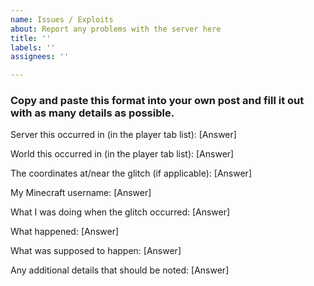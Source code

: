 ```yaml
---
name: Issues / Exploits
about: Report any problems with the server here
title: ''
labels: ''
assignees: ''

---
```


### Copy and paste this format into your own post and fill it out with as many details as possible.

Server this occurred in (in the player tab list): [Answer]


World this occurred in (in the player tab list): [Answer]


The coordinates at/near the glitch (if applicable): [Answer]


My Minecraft username: [Answer]


What I was doing when the glitch occurred: [Answer]


What happened: [Answer]


What was supposed to happen: [Answer]


Any additional details that should be noted: [Answer]
